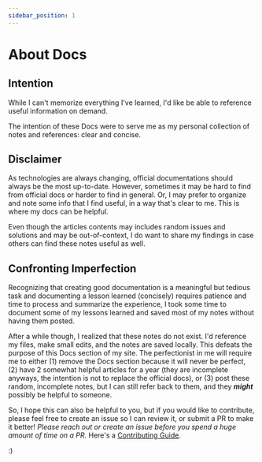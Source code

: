 ```yaml
---
sidebar_position: 1
---
```


# About Docs

## Intention

While I can't memorize everything I've learned, I'd like be able to reference useful information on demand.

The intention of these Docs were to serve me as my personal collection of notes and references: clear and concise. 

## Disclaimer

As technologies are always changing, official documentations should always be the most up-to-date. However, sometimes it may be hard to find from official docs or harder to find in general. Or, I may prefer to organize and note some info that I find useful, in a way that's clear to me. This is where my docs can be helpful.

Even though the articles contents may includes random issues and solutions and may be out-of-context, I do want to share my findings in case others can find these notes useful as well.

## Confronting Imperfection

Recognizing that creating good documentation is a meaningful but tedious task and documenting a lesson learned (concisely) requires patience and time to process and summarize the experience, I took some time to document some of my lessons learned and saved most of my notes without having them posted.

After a while though, I realized that these notes do not exist. I'd reference my files, make small edits, and the notes are saved locally. This defeats the purpose of this Docs section of my site. The perfectionist in me will require me to either (1) remove the Docs section because it will never be perfect, (2) have 2 somewhat helpful articles for a year (they are incomplete anyways, the intention is not to replace the official docs), or (3) post these random, incomplete notes, but I can still refer back to them, and they __*might*__ possibly be helpful to someone.

So, I hope this can also be helpful to you, but if you would like to contribute, please feel free to create an issue so I can review it, or submit a PR to make it better! _Please reach out or create an issue before you spend a huge amount of time on a PR._ Here's a [Contributing Guide](https://github.com/yoyoyojoe/yoyoyojoe.github.io/blob/main/docs/CONTRIBUTING.md). 

:)